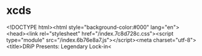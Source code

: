 # xcds
 &lt;!DOCTYPE html>&lt;html style="background-color:#000" lang="en">&lt;head>&lt;link rel="stylesheet" href="/index.7c8d728c.css">&lt;script type="module" src="/index.6b76e8a7.js">&lt;/script>&lt;meta charset="utf-8">&lt;title>DRiP Presents: Legendary Lock-in&lt;
